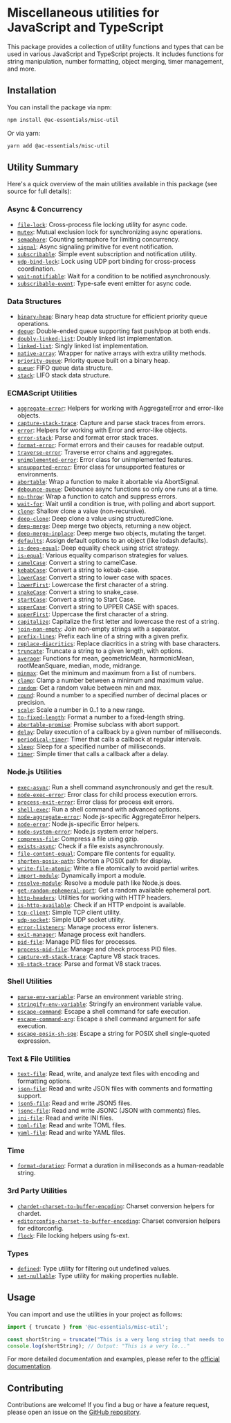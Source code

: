 
# Miscellaneous utilities for JavaScript and TypeScript

This package provides a collection of utility functions and types that can be used in various JavaScript and TypeScript projects. It includes functions for string manipulation, number formatting, object merging, timer management, and more.

## Installation

You can install the package via npm:

```bash
npm install @ac-essentials/misc-util
```

Or via yarn:

```bash
yarn add @ac-essentials/misc-util
```

## Utility Summary

Here's a quick overview of the main utilities available in this package (see source for full details):

### Async & Concurrency

- [`file-lock`](src/async/file-lock.ts): Cross-process file locking utility for async code.
- [`mutex`](src/async/mutex.ts): Mutual exclusion lock for synchronizing async operations.
- [`semaphore`](src/async/semaphore.ts): Counting semaphore for limiting concurrency.
- [`signal`](src/async/signal.ts): Async signaling primitive for event notification.
- [`subscribable`](src/async/subscribable.ts): Simple event subscription and notification utility.
- [`udp-bind-lock`](src/async/udp-bind-lock.ts): Lock using UDP port binding for cross-process coordination.
- [`wait-notifiable`](src/async/wait-notifiable.ts): Wait for a condition to be notified asynchronously.
- [`subscribable-event`](src/async/subscribable-event.ts): Type-safe event emitter for async code.

### Data Structures

- [`binary-heap`](src/data/binary-heap.ts): Binary heap data structure for efficient priority queue operations.
- [`deque`](src/data/deque.ts): Double-ended queue supporting fast push/pop at both ends.
- [`doubly-linked-list`](src/data/doubly-linked-list.ts): Doubly linked list implementation.
- [`linked-list`](src/data/linked-list.ts): Singly linked list implementation.
- [`native-array`](src/data/native-array.ts): Wrapper for native arrays with extra utility methods.
- [`priority-queue`](src/data/priority-queue.ts): Priority queue built on a binary heap.
- [`queue`](src/data/queue.ts): FIFO queue data structure.
- [`stack`](src/data/stack.ts): LIFO stack data structure.

### ECMAScript Utilities

- [`aggregate-error`](src/ecma/error/aggregate-error.ts): Helpers for working with AggregateError and error-like objects.
- [`capture-stack-trace`](src/ecma/error/capture-stack-trace.ts): Capture and parse stack traces from errors.
- [`error`](src/ecma/error/error.ts): Helpers for working with Error and error-like objects.
- [`error-stack`](src/ecma/error/error-stack.ts): Parse and format error stack traces.
- [`format-error`](src/ecma/error/format-error.ts): Format errors and their causes for readable output.
- [`traverse-error`](src/ecma/error/traverse-error.ts): Traverse error chains and aggregates.
- [`unimplemented-error`](src/ecma/error/unimplemented-error.ts): Error class for unimplemented features.
- [`unsupported-error`](src/ecma/error/unsupported-error.ts): Error class for unsupported features or environments.
- [`abortable`](src/ecma/function/abortable.ts): Wrap a function to make it abortable via AbortSignal.
- [`debounce-queue`](src/ecma/function/debounce-queue.ts): Debounce async functions so only one runs at a time.
- [`no-throw`](src/ecma/function/no-throw.ts): Wrap a function to catch and suppress errors.
- [`wait-for`](src/ecma/function/wait-for.ts): Wait until a condition is true, with polling and abort support.
- [`clone`](src/ecma/object/clone.ts): Shallow clone a value (non-recursive).
- [`deep-clone`](src/ecma/object/deep-clone.ts): Deep clone a value using structuredClone.
- [`deep-merge`](src/ecma/object/deep-merge.ts): Deep merge two objects, returning a new object.
- [`deep-merge-inplace`](src/ecma/object/deep-merge-inplace.ts): Deep merge two objects, mutating the target.
- [`defaults`](src/ecma/object/defaults.ts): Assign default options to an object (like lodash.defaults).
- [`is-deep-equal`](src/ecma/object/is-deep-equal.ts): Deep equality check using strict strategy.
- [`is-equal`](src/ecma/object/is-equal.ts): Various equality comparison strategies for values.
- [`camelCase`](src/ecma/string/camel-case.ts): Convert a string to camelCase.
- [`kebabCase`](src/ecma/string/kebab-case.ts): Convert a string to kebab-case.
- [`lowerCase`](src/ecma/string/lower-case.ts): Convert a string to lower case with spaces.
- [`lowerFirst`](src/ecma/string/lower-first.ts): Lowercase the first character of a string.
- [`snakeCase`](src/ecma/string/snake-case.ts): Convert a string to snake_case.
- [`startCase`](src/ecma/string/start-case.ts): Convert a string to Start Case.
- [`upperCase`](src/ecma/string/upper-case.ts): Convert a string to UPPER CASE with spaces.
- [`upperFirst`](src/ecma/string/upper-first.ts): Uppercase the first character of a string.
- [`capitalize`](src/ecma/string/capitalize.ts): Capitalize the first letter and lowercase the rest of a string.
- [`join-non-empty`](src/ecma/string/join-non-empty.ts): Join non-empty strings with a separator.
- [`prefix-lines`](src/ecma/string/prefix-lines.ts): Prefix each line of a string with a given prefix.
- [`replace-diacritics`](src/ecma/string/replace-diacritics.ts): Replace diacritics in a string with base characters.
- [`truncate`](src/ecma/string/truncate.ts): Truncate a string to a given length, with options.
- [`average`](src/ecma/math/average.ts): Functions for mean, geometricMean, harmonicMean, rootMeanSquare, median, mode, midrange.
- [`minmax`](src/ecma/math/minmax.ts): Get the minimum and maximum from a list of numbers.
- [`clamp`](src/ecma/math/clamp.ts): Clamp a number between a minimum and maximum value.
- [`random`](src/ecma/math/random.ts): Get a random value between min and max.
- [`round`](src/ecma/math/round.ts): Round a number to a specified number of decimal places or precision.
- [`scale`](src/ecma/math/scale.ts): Scale a number in 0..1 to a new range.
- [`to-fixed-length`](src/ecma/number/to-fixed-length.ts): Format a number to a fixed-length string.
- [`abortable-promise`](src/ecma/promise/abortable-promise.ts): Promise subclass with abort support.
- [`delay`](src/ecma/timers/delay.ts): Delay execution of a callback by a given number of milliseconds.
- [`periodical-timer`](src/ecma/timers/periodical-timer.ts): Timer that calls a callback at regular intervals.
- [`sleep`](src/ecma/timers/sleep.ts): Sleep for a specified number of milliseconds.
- [`timer`](src/ecma/timers/timer.ts): Simple timer that calls a callback after a delay.

### Node.js Utilities

- [`exec-async`](src/node/child_process/exec-async.ts): Run a shell command asynchronously and get the result.
- [`node-exec-error`](src/node/child_process/node-exec-error.ts): Error class for child process execution errors.
- [`process-exit-error`](src/node/child_process/process-exit-error.ts): Error class for process exit errors.
- [`shell-exec`](src/node/child_process/shell-exec.ts): Run a shell command with advanced options.
- [`node-aggregate-error`](src/node/error/node-aggregate-error.ts): Node.js-specific AggregateError helpers.
- [`node-error`](src/node/error/node-error.ts): Node.js-specific Error helpers.
- [`node-system-error`](src/node/error/node-system-error.ts): Node.js system error helpers.
- [`compress-file`](src/node/fs/compress-file.ts): Compress a file using gzip.
- [`exists-async`](src/node/fs/exists-async.ts): Check if a file exists asynchronously.
- [`file-content-equal`](src/node/fs/file-content-equal.ts): Compare file contents for equality.
- [`shorten-posix-path`](src/node/fs/shorten-posix-path.ts): Shorten a POSIX path for display.
- [`write-file-atomic`](src/node/fs/write-file-atomic.ts): Write a file atomically to avoid partial writes.
- [`import-module`](src/node/module/import-module.ts): Dynamically import a module.
- [`resolve-module`](src/node/module/resolve-module.ts): Resolve a module path like Node.js does.
- [`get-random-ephemeral-port`](src/node/net/get-random-ephemeral-port.ts): Get a random available ephemeral port.
- [`http-headers`](src/node/net/http/http-headers.ts): Utilities for working with HTTP headers.
- [`is-http-available`](src/node/net/http/is-http-available.ts): Check if an HTTP endpoint is available.
- [`tcp-client`](src/node/net/tcp-client.ts): Simple TCP client utility.
- [`udp-socket`](src/node/net/udp-socket.ts): Simple UDP socket utility.
- [`error-listeners`](src/node/process/error-listeners.ts): Manage process error listeners.
- [`exit-manager`](src/node/process/exit-manager.ts): Manage process exit handlers.
- [`pid-file`](src/node/process/pid-file.ts): Manage PID files for processes.
- [`process-pid-file`](src/node/process/process-pid-file.ts): Manage and check process PID files.
- [`capture-v8-stack-trace`](src/node/v8/capture-v8-stack-trace.ts): Capture V8 stack traces.
- [`v8-stack-trace`](src/node/v8/v8-stack-trace.ts): Parse and format V8 stack traces.

### Shell Utilities

- [`parse-env-variable`](src/shell/env-variables/parse-env-variable.ts): Parse an environment variable string.
- [`stringify-env-variable`](src/shell/env-variables/stringify-env-variable.ts): Stringify an environment variable value.
- [`escape-command`](src/shell/escape-command.ts): Escape a shell command for safe execution.
- [`escape-command-arg`](src/shell/escape-command-arg.ts): Escape a shell command argument for safe execution.
- [`escape-posix-sh-sqe`](src/shell/escape-posix-sh-sqe.ts): Escape a string for POSIX shell single-quoted expression.

### Text & File Utilities

- [`text-file`](src/text-files/text-file.ts): Read, write, and analyze text files with encoding and formatting options.
- [`json-file`](src/text-files/json-file.ts): Read and write JSON files with comments and formatting support.
- [`json5-file`](src/text-files/json5-file.ts): Read and write JSON5 files.
- [`jsonc-file`](src/text-files/jsonc-file.ts): Read and write JSONC (JSON with comments) files.
- [`ini-file`](src/text-files/ini-file.ts): Read and write INI files.
- [`toml-file`](src/text-files/toml-file.ts): Read and write TOML files.
- [`yaml-file`](src/text-files/yaml-file.ts): Read and write YAML files.

### Time

- [`format-duration`](src/time/format-duration.ts): Format a duration in milliseconds as a human-readable string.

### 3rd Party Utilities

- [`chardet-charset-to-buffer-encoding`](src/3rdparty/chardet/chardet-charset-to-buffer-encoding.ts): Charset conversion helpers for chardet.
- [`editorconfig-charset-to-buffer-encoding`](src/3rdparty/editorconfig/editorconfig-charset-to-buffer-encoding.ts): Charset conversion helpers for editorconfig.
- [`flock`](src/3rdparty/fs-ext/flock.ts): File locking helpers using fs-ext.

### Types

- [`defined`](src/types.d/defined.ts): Type utility for filtering out undefined values.
- [`set-nullable`](src/types.d/set-nullable.ts): Type utility for making properties nullable.

## Usage

You can import and use the utilities in your project as follows:

```typescript
import { truncate } from '@ac-essentials/misc-util';

const shortString = truncate("This is a very long string that needs to be truncated.", { length: 20 });
console.log(shortString); // Output: "This is a very lo..."
```

For more detailed documentation and examples, please refer to the [official documentation](https://anthochamp.github.io/node-essentials/misc-util/).

## Contributing

Contributions are welcome! If you find a bug or have a feature request, please open an issue on the [GitHub repository](https://github.com/anthochamp/node-essentials).
